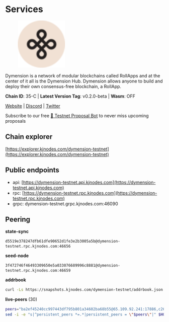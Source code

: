 # Services

<figure><img src="https://raw.githubusercontent.com/kj89/cosmos-images/main/logos/dymension.png" width="150" alt=""><figcaption></figcaption></figure>

Dymension is a network of modular blockchains called RollApps  and at the center of it all is the Dymension Hub. Dymension  allows anyone to build and deploy their own consensus-free blockchain, a RollApp.

**Chain ID**: 35-C | **Latest Version Tag**: v0.2.0-beta | **Wasm**: OFF

[Website](https://dymension.xyz/) | [Discord](https://discord.gg/dymension) | [Twitter](https://twitter.com/dymensionXYZ)



Subscribe to our free [🤖 Testnet Proposal Bot](https://t.me/kjnodes_testnet_proposal_bot) to never miss upcoming proposals


## Chain explorer
[https://explorer.kjnodes.com/dymension-testnet](https://explorer.kjnodes.com/dymension-testnet)

## Public endpoints

* api: [https://dymension-testnet.api.kjnodes.com](https://dymension-testnet.api.kjnodes.com)
* rpc: [https://dymension-testnet.rpc.kjnodes.com](https://dymension-testnet.rpc.kjnodes.com)
* grpc: dymension-testnet.grpc.kjnodes.com:46090

## Peering

**state-sync**

```text
d5519e378247dfb61dfe90652d1fe3e2b3005a5b@dymension-testnet.rpc.kjnodes.com:46656
```

**seed-node**

```text
3f472746f46493309650e5a033076689996c8881@dymension-testnet.rpc.kjnodes.com:46659
```

**addrbook**
```bash
curl -Ls https://snapshots.kjnodes.com/dymension-testnet/addrbook.json > $HOME/.dymension/config/addrbook.json
```

**live-peers** (30)
```bash
peers="ba2ef45240cc997443df795b801a34602ba68b55@65.109.92.241:17886,c26dc8486e8c4817e154812462993ce562cda221@65.108.231.124:32656,8eb8789ce687870a1c9b8ab7cc0f816c653ed56e@217.21.53.108:26656,98a03e1d03c1646e982b3379c0132d3828b0cacd@37.128.87.66:26656,3a1e280b47ba71e11c2f1d800d0dd837cd40ed08@38.242.246.215:26656,8b5367df2b1287174ce8950654953d81a7d69a29@144.76.201.43:26556,a85420b25181bdb9b3a38741c48dafd5fb3b922f@209.34.205.57:26656,62f5e5db360892ce0e8fc4cc5de7b880936e8410@82.208.23.204:04656,0ee31ef97ba6b6c13b25b5c528163f2092821c2d@65.21.132.27:24856,4d2ec1e61d61550fc5bfacc57e971ff9b6181152@135.181.180.29:26656,60f464943e6434579abdfa28a3122bd2d6008dec@139.99.68.119:26656,708ff9955abd0e86b7873c1ec73311414bd1db24@217.21.53.106:26656,48bdb78c51e56b651c938d075e1077dab2c6197c@43.157.22.223:26656,0cc10d01b749a1e8b8d14c077140c776394d31e5@65.108.9.164:21456,5c2a752c9b1952dbed075c56c600c3a79b58c395@195.3.220.54:27086,c6cdcc7f8e1a33f864956a8201c304741411f219@3.214.163.125:26656,b24974dd15a984f882438d907ee97c6baf1ae766@185.177.116.36:656,30ce17a86b30b43b7e64c47f8249add57d2ec576@217.21.53.107:26656,547cf669555bd611ba57b37bb0f288793ea4ec49@141.94.138.48:26673,aa5e4fa257da46ac12699e300a7d1a5b0e8a4268@51.161.163.52:26656,55f233c7c4bea21a47d266921ca5fce657f3adf7@168.119.240.200:26656,869d03182da215ae0171ac37ee69a77ed59d1a38@135.181.253.11:46656,57a66a59cc291887f35e231b4469e2c957728862@46.4.5.45:20556,22acf9a303e825ce04171ef26e2326c09aeb238b@47.147.226.228:55656,7fc44e2651006fb2ddb4a56132e738da2845715f@65.108.6.45:61256,77791ee9b1eb56682335c451c296f450ee649c01@44.209.89.17:26656,140d07c40c964eb063d4526561ca92e8ed796b9b@65.109.82.249:29656,5dbbb68e0c8a86bdc372cf1de0691f1cdc6a96ad@82.208.23.223:27656,f433653cef597b3f0dd5f4e3e46c05fd121246bb@95.216.149.50:26656,d5519e378247dfb61dfe90652d1fe3e2b3005a5b@65.109.68.190:46656"
sed -i -e "s|^persistent_peers *=.*|persistent_peers = \"$peers\"|" $HOME/.dymension/config/config.toml
```
